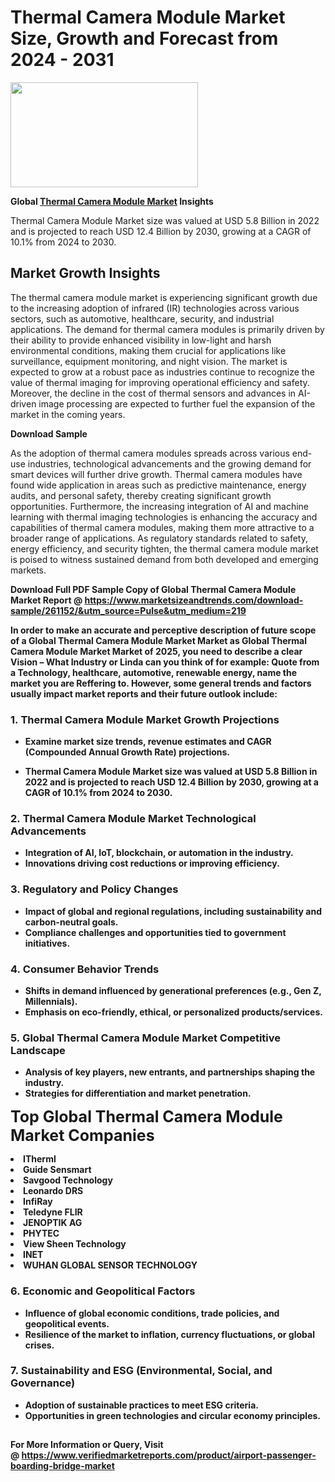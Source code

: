 <H1>Thermal Camera Module Market Size, Growth and Forecast from 2024 - 2031</H1><img class="aligncenter size-medium wp-image-584254" src="https://thirdeyenews.in/wp-content/uploads/2024/09/Global-Market-Research-300x168.jpeg" alt="" width="300" height="168" /><p><strong>Global&nbsp;<a href="https://www.marketsizeandtrends.com/download-sample/261152/&amp;utm_source=Pulse&amp;utm_medium=219">Thermal Camera Module Market</a> Insights</strong></p><p>Thermal Camera Module Market size was valued at USD 5.8 Billion in 2022 and is projected to reach USD 12.4 Billion by 2030, growing at a CAGR of 10.1% from 2024 to 2030.</p><p><h2>Market Growth Insights</h2> <p>The thermal camera module market is experiencing significant growth due to the increasing adoption of infrared (IR) technologies across various sectors, such as automotive, healthcare, security, and industrial applications. The demand for thermal camera modules is primarily driven by their ability to provide enhanced visibility in low-light and harsh environmental conditions, making them crucial for applications like surveillance, equipment monitoring, and night vision. The market is expected to grow at a robust pace as industries continue to recognize the value of thermal imaging for improving operational efficiency and safety. Moreover, the decline in the cost of thermal sensors and advances in AI-driven image processing are expected to further fuel the expansion of the market in the coming years.</p> <p><strong>Download Sample</strong></p> <p>As the adoption of thermal camera modules spreads across various end-use industries, technological advancements and the growing demand for smart devices will further drive growth. Thermal camera modules have found wide application in areas such as predictive maintenance, energy audits, and personal safety, thereby creating significant growth opportunities. Furthermore, the increasing integration of AI and machine learning with thermal imaging technologies is enhancing the accuracy and capabilities of thermal camera modules, making them more attractive to a broader range of applications. As regulatory standards related to safety, energy efficiency, and security tighten, the thermal camera module market is poised to witness sustained demand from both developed and emerging markets.</p> <p><strong></p><p><span class=""><strong>Download Full PDF Sample Copy of Global Thermal Camera Module Market Report</strong> @ <a href="https://www.marketsizeandtrends.com/download-sample/261152/&amp;utm_source=Pulse&amp;utm_medium=219" target="_blank">https://www.marketsizeandtrends.com/download-sample/261152/&amp;utm_source=Pulse&amp;utm_medium=219</a></span></p><p>In order to make an accurate and perceptive description of future scope of a Global&nbsp;Thermal Camera Module Market Market as Global&nbsp;Thermal Camera Module Market Market of 2025, you need to describe a clear Vision &ndash; What Industry or Linda can you think of for example: Quote from a Technology, healthcare, automotive, renewable energy, name the market you are Reffering to. However, some general trends and factors usually impact market reports and their future outlook include:</p><h3>1.&nbsp;<strong>Thermal Camera Module Market Growth Projections</strong></h3><ul><li>Examine market size trends, revenue estimates and CAGR (Compounded Annual Growth Rate) projections.</li><li><p>Thermal Camera Module Market size was valued at USD 5.8 Billion in 2022 and is projected to reach USD 12.4 Billion by 2030, growing at a CAGR of 10.1% from 2024 to 2030.</p></li></ul><h3>2.&nbsp;<strong>Thermal Camera Module Market Technological Advancements</strong></h3><ul><li>Integration of AI, IoT, blockchain, or automation in the industry.</li><li>Innovations driving cost reductions or improving efficiency.</li></ul><h3>3.&nbsp;<strong>Regulatory and Policy Changes</strong></h3><ul><li>Impact of global and regional regulations, including sustainability and carbon-neutral goals.</li><li>Compliance challenges and opportunities tied to government initiatives.</li></ul><h3>4.&nbsp;<strong>Consumer Behavior Trends</strong></h3><ul><li>Shifts in demand influenced by generational preferences (e.g., Gen Z, Millennials).</li><li>Emphasis on eco-friendly, ethical, or personalized products/services.</li></ul><h3>5.&nbsp;<strong>Global Thermal Camera Module Market Competitive Landscape</strong></h3><ul><li>Analysis of key players, new entrants, and partnerships shaping the industry.</li><li>Strategies for differentiation and market penetration.</li></ul><p data-pm-slice="1 1 []"><span style="color: inherit; font-family: inherit; font-size: 25px;">Top Global Thermal Camera Module Market Companies</span></p><div class="" data-test-id=""><p><li>ITherml</li><li> Guide Sensmart</li><li> Savgood Technology</li><li> Leonardo DRS</li><li> InfiRay</li><li> Teledyne FLIR</li><li> JENOPTIK AG</li><li> PHYTEC</li><li> View Sheen Technology</li><li> INET</li><li> WUHAN GLOBAL SENSOR TECHNOLOGY</li></p></div><h3>6.&nbsp;<strong>Economic and Geopolitical Factors</strong></h3><ul><li>Influence of global economic conditions, trade policies, and geopolitical events.</li><li>Resilience of the market to inflation, currency fluctuations, or global crises.</li></ul><h3>7.&nbsp;<strong>Sustainability and ESG (Environmental, Social, and Governance)</strong></h3><ul><li>Adoption of sustainable practices to meet ESG criteria.</li><li>Opportunities in green technologies and circular economy principles.</li></ul><h2><strong style="font-size: 14px;">For More Information or Query, Visit @&nbsp;</strong><a style="background-color: #ffffff; font-size: 14px;" href="https://www.marketsizeandtrends.com/report/thermal-camera-module-market/" target="_blank">https://www.verifiedmarketreports.com/product/airport-passenger-boarding-bridge-market</a></h2>
